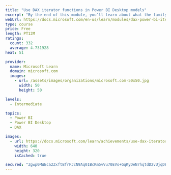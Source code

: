 ```yaml
---
title: "Use DAX iterator functions in Power BI Desktop models"
excerpt: "By the end of this module, you’ll learn about what the family of iterator functions can do and how to use them in your DAX calculations. Calculations will include custom summarizations, ranking, and concatenation."
webUrl: https://docs.microsoft.com/en-us/learn/modules/dax-power-bi-iterator-functions/
type: course
price: Free
length: PT12M
ratings:
  count: 332
  average: 4.731928
heat: 51

provider:
  name: Microsoft Learn
  domain: microsoft.com
  images:
    - url: /assets/images/organizations/microsoft.com-50x50.jpg
      width: 50
      height: 50

levels:
  - Intermediate

topics:
  - Power BI
  - Power BI Desktop
  - DAX

images:
  - url: https://docs.microsoft.com/learn/achievements/use-dax-iterator-functions-power-bi-desktop-social.png
    width: 640
    height: 320
    isCached: true

secured: "Zgwp0MWEca2ZxftBfrPJcN9Aq01BcKm5vVu70EVs+GqKyDeN7hqtdD2vUjqDBwnC0BS/FVIBRfotyUIxK47bOuROw8LuEQc5ICW/ElnFidscis6pElUTl1QO7+pNsq0zGBER8FD3bYJfDGi+nZuSXk3gqd9Rd2PrPFWERgeuBLk+JtAPm3z8M17Rq7V1/xB7PpRiMm6O4IJHebDdLR+2Xi4W4aXdFVZBgwFT7WkykjBGshcX17h2RWNbTvhB7MxfYJ5RL2M4Ra9tUtj4d34mZ6zvvCKULH6yuqTk+qz7dFOwKlqIYDhgh0NV+P/+08THk+S54PolSMpdnInlYr4PER31CLjrRjVhH7O3DrpxvZ6StOCxSKUkPEauOBHp+XuMPbcQGF+0mCa111DhTYYxb1xeeC65KuFUWeYjnLFeLws=;rzAMqv67THhxLK75lfmRtQ=="
---
```


